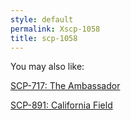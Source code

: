```yaml
---
style: default
permalink: Xscp-1058
title: scp-1058
---
```

You may also like:

[SCP-717: The Ambassador](http://scp-wiki.net/scp-717)

[SCP-891: California Field](http://scp-wiki.net/scp-891)
